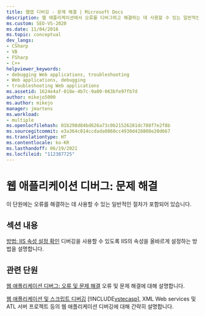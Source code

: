 ```yaml
---
title: 웹앱 디버깅 - 문제 해결 | Microsoft Docs
description: 웹 애플리케이션에서 오류를 디버그하고 해결하는 데 사용할 수 있는 일반적인 절차에 대한 링크를 검색합니다.
ms.custom: SEO-VS-2020
ms.date: 11/04/2016
ms.topic: conceptual
dev_langs:
- CSharp
- VB
- FSharp
- C++
helpviewer_keywords:
- debugging Web applications, troubleshooting
- Web applications, debugging
- troubleshooting Web applications
ms.assetid: 1624e4af-018e-4b7c-9a00-063bfe97fb7d
author: mikejo5000
ms.author: mikejo
manager: jmartens
ms.workload:
- multiple
ms.openlocfilehash: 01b298d84bd626a73c0b21526281dc788f7e2f8b
ms.sourcegitcommit: e3a364c014ccdada0860cc4930d428808e20d667
ms.translationtype: HT
ms.contentlocale: ko-KR
ms.lasthandoff: 06/19/2021
ms.locfileid: "112387725"
---
```

# <a name="debugging-web-applications-troubleshooting"></a>웹 애플리케이션 디버그: 문제 해결
이 단원에는 오류를 해결하는 데 사용할 수 있는 일반적인 절차가 포함되어 있습니다.

## <a name="in-this-section"></a>섹션 내용
 [방법: IIS 속성 설정 확인](../debugger/how-to-verify-iis-property-settings.md) 디버깅을 사용할 수 있도록 IIS의 속성을 올바르게 설정하는 방법을 설명합니다.

## <a name="related-sections"></a>관련 단원
 [웹 애플리케이션 디버그: 오류 및 문제 해결](../debugger/debugging-web-applications-errors-and-troubleshooting.md) 오류 및 문제 해결에 대해 설명합니다.

 [웹 애플리케이션 및 스크립트 디버깅](how-to-enable-debugging-for-aspnet-applications.md) [!INCLUDE[vstecasp](../code-quality/includes/vstecasp_md.md)], XML Web services 및 ATL 서버 프로젝트 등의 웹 애플리케이션 디버깅에 대해 간략히 설명합니다.